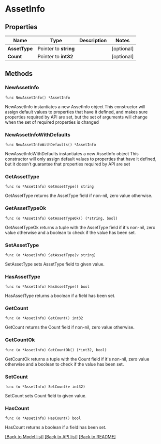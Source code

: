 # AssetInfo

## Properties

Name | Type | Description | Notes
------------ | ------------- | ------------- | -------------
**AssetType** | Pointer to **string** |  | [optional] 
**Count** | Pointer to **int32** |  | [optional] 

## Methods

### NewAssetInfo

`func NewAssetInfo() *AssetInfo`

NewAssetInfo instantiates a new AssetInfo object
This constructor will assign default values to properties that have it defined,
and makes sure properties required by API are set, but the set of arguments
will change when the set of required properties is changed

### NewAssetInfoWithDefaults

`func NewAssetInfoWithDefaults() *AssetInfo`

NewAssetInfoWithDefaults instantiates a new AssetInfo object
This constructor will only assign default values to properties that have it defined,
but it doesn't guarantee that properties required by API are set

### GetAssetType

`func (o *AssetInfo) GetAssetType() string`

GetAssetType returns the AssetType field if non-nil, zero value otherwise.

### GetAssetTypeOk

`func (o *AssetInfo) GetAssetTypeOk() (*string, bool)`

GetAssetTypeOk returns a tuple with the AssetType field if it's non-nil, zero value otherwise
and a boolean to check if the value has been set.

### SetAssetType

`func (o *AssetInfo) SetAssetType(v string)`

SetAssetType sets AssetType field to given value.

### HasAssetType

`func (o *AssetInfo) HasAssetType() bool`

HasAssetType returns a boolean if a field has been set.

### GetCount

`func (o *AssetInfo) GetCount() int32`

GetCount returns the Count field if non-nil, zero value otherwise.

### GetCountOk

`func (o *AssetInfo) GetCountOk() (*int32, bool)`

GetCountOk returns a tuple with the Count field if it's non-nil, zero value otherwise
and a boolean to check if the value has been set.

### SetCount

`func (o *AssetInfo) SetCount(v int32)`

SetCount sets Count field to given value.

### HasCount

`func (o *AssetInfo) HasCount() bool`

HasCount returns a boolean if a field has been set.


[[Back to Model list]](../README.md#documentation-for-models) [[Back to API list]](../README.md#documentation-for-api-endpoints) [[Back to README]](../README.md)


